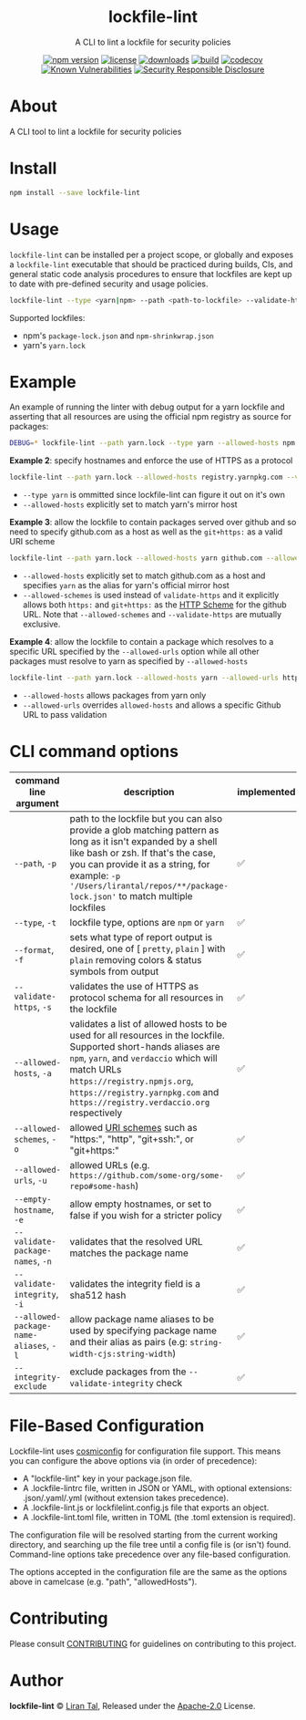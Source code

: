 <p align="center"><h1 align="center">
lockfile-lint

</h1>

<p align="center">
  A CLI to lint a lockfile for security policies
</p>

<p align="center">
<a href="https://www.npmjs.org/package/lockfile-lint"><img src="https://badgen.net/npm/v/lockfile-lint" alt="npm version"/></a>
  <a href="https://www.npmjs.org/package/lockfile-lint"><img src="https://badgen.net/npm/license/lockfile-lint" alt="license"/></a>
  <a href="https://www.npmjs.org/package/lockfile-lint"><img src="https://badgen.net/npm/dt/lockfile-lint" alt="downloads"/></a>
  <a href="https://travis-ci.org/lirantal/lockfile-lint"><img src="https://badgen.net/travis/lirantal/lockfile-lint" alt="build"/></a>
  <a href="https://codecov.io/gh/lirantal/lockfile-lint"><img src="https://badgen.net/codecov/c/github/lirantal/lockfile-lint" alt="codecov"/></a>
<a href="https://snyk.io/test/npm/lockfile-lint"><img src="https://snyk.io/test/npm/lockfile-lint/badge.svg" alt="Known Vulnerabilities" data-canonical-src="https://snyk.io/test/npm/lockfile-lint" style="max-width:100%;"></a>
  <a href="https://github.com/nodejs/security-wg/blob/main/processes/responsible_disclosure_template.md"><img src="https://img.shields.io/badge/Security-Responsible%20Disclosure-yellow.svg" alt="Security Responsible Disclosure" /></a>
</p>

# About

A CLI tool to lint a lockfile for security policies

# Install

```bash
npm install --save lockfile-lint
```

# Usage

`lockfile-lint` can be installed per a project scope, or globally and exposes a `lockfile-lint` executable that should be practiced during builds, CIs, and general static code analysis procedures to ensure that lockfiles are kept up to date with pre-defined security and usage policies.

```bash
lockfile-lint --type <yarn|npm> --path <path-to-lockfile> --validate-https --allowed-hosts <host-to-match> --allowed-urls <urls-to-match>
```

Supported lockfiles:
- npm's `package-lock.json` and `npm-shrinkwrap.json`
- yarn's `yarn.lock`

# Example

An example of running the linter with debug output for a yarn lockfile and asserting that all resources are using the official npm registry as source for packages:

```bash
DEBUG=* lockfile-lint --path yarn.lock --type yarn --allowed-hosts npm
```

**Example 2**: specify hostnames and enforce the use of HTTPS as a protocol

```bash
lockfile-lint --path yarn.lock --allowed-hosts registry.yarnpkg.com --validate-https
```

- `--type yarn` is ommitted since lockfile-lint can figure it out on it's own
- `--allowed-hosts` explicitly set to match yarn's mirror host

**Example 3**: allow the lockfile to contain packages served over github and so need to specify github.com as a host as well as the `git+https:` as a valid URI scheme

```bash
lockfile-lint --path yarn.lock --allowed-hosts yarn github.com --allowed-schemes "https:" "git+https:"
```

- `--allowed-hosts` explicitly set to match github.com as a host and specifies `yarn` as the alias for yarn's official mirror host
- `--allowed-schemes` is used instead of `validate-https` and it explicitly allows both `https:` and `git+https:` as the [HTTP Scheme](https://tools.ietf.org/html/rfc3986#section-3.1) for the github URL. Note that `--allowed-schemes` and `--validate-https` are mutually exclusive.

**Example 4**: allow the lockfile to contain a package which resolves to a specific URL specified by the `--allowed-urls` option while all other packages must resolve to yarn as specified by `--allowed-hosts`

```bash
lockfile-lint --path yarn.lock --allowed-hosts yarn --allowed-urls https://github.com/lirantal/lockfile-lint#d30ce73a3e5977dede29450df1c79b09f02779b2
```

- `--allowed-hosts` allows packages from yarn only
- `--allowed-urls` overrides `allowed-hosts` and allows a specific Github URL to pass validation

# CLI command options

| command line argument            | description                                                                                                                                                                                                                                                                           | implemented   |
|----------------------------------|---------------------------------------------------------------------------------------------------------------------------------------------------------------------------------------------------------------------------------------------------------------------------------------|---------------|
| `--path`, `-p`                   | path to the lockfile but you can also provide a glob matching pattern as long as it isn't expanded by a shell like bash or zsh. If that's the case, you can provide it as a string, for example: `-p '/Users/lirantal/repos/**/package-lock.json'` to match multiple lockfiles        | ✅            |
| `--type`, `-t`                   | lockfile type, options are `npm` or `yarn`                                                                                                                                                                                                                                            | ✅            |
| `--format`, `-f`                 | sets what type of report output is desired, one of [ `pretty`, `plain` ] with `plain` removing colors & status symbols from output                                                                                                                                                    | ✅            |
| `--validate-https`, `-s`         | validates the use of HTTPS as protocol schema for all resources in the lockfile                                                                                                                                                                                                       | ✅            |
| `--allowed-hosts`, `-a`          | validates a list of allowed hosts to be used for all resources in the lockfile. Supported short-hands aliases are `npm`, `yarn`, and `verdaccio` which will match URLs `https://registry.npmjs.org`, `https://registry.yarnpkg.com` and `https://registry.verdaccio.org` respectively | ✅            |
| `--allowed-schemes`, `-o`        | allowed [URI schemes](https://tools.ietf.org/html/rfc2396#section-3.1) such as "https:", "http", "git+ssh:", or "git+https:"                                                                                                                                                          | ✅            |
| `--allowed-urls`, `-u`           | allowed URLs (e.g. `https://github.com/some-org/some-repo#some-hash`)                                                                                                                                                                                                                 | ✅            |
| `--empty-hostname`, `-e`         | allow empty hostnames, or set to false if you wish for a stricter policy                                                                                                                                                                                                              | ✅            |
| `--validate-package-names`, `-n` | validates that the resolved URL matches the package name                                                                                                                                                                                                                              | ✅            |
| `--validate-integrity`, `-i`     | validates the integrity field is a sha512 hash                                                                                                                                                                                                                                        | ✅            |
| `--allowed-package-name-aliases`, `-l` | allow package name aliases to be used by specifying package name and their alias as pairs (e.g: `string-width-cjs:string-width`)                                                                                                                                                | ✅            |
| `--integrity-exclude`            | exclude packages from the `--validate-integrity` check                                                                                                                                                                                                                                | ✅            |

# File-Based Configuration

Lockfile-lint uses [cosmiconfig](https://github.com/davidtheclark/cosmiconfig) for configuration file support. This means you can configure the above options via (in order of precedence):

- A "lockfile-lint" key in your package.json file.
- A .lockfile-lintrc file, written in JSON or YAML, with optional extensions: .json/.yaml/.yml (without extension takes precedence).
- A .lockfile-lint.js or lockfilelint.config.js file that exports an object.
- A .lockfile-lint.toml file, written in TOML (the .toml extension is required).

The configuration file will be resolved starting from the current working directory, and searching up the file tree until a config file is (or isn't) found. Command-line options take precedence over any file-based configuration.

The options accepted in the configuration file are the same as the options above in camelcase (e.g. "path", "allowedHosts").

# Contributing

Please consult [CONTRIBUTING](../../CONTRIBUTING.md) for guidelines on contributing to this project.

# Author

**lockfile-lint** © [Liran Tal](https://github.com/lirantal), Released under the [Apache-2.0](./LICENSE) License.
